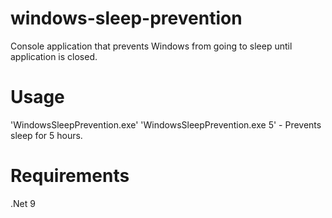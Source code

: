 # windows-sleep-prevention
Console application that prevents Windows from going to sleep until application is closed.

# Usage
'WindowsSleepPrevention.exe'
'WindowsSleepPrevention.exe 5' - Prevents sleep for 5 hours.

# Requirements
.Net 9
